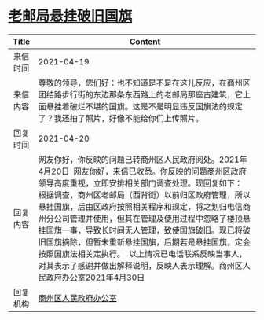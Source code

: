 # <a href="http://www.shangluo.gov.cn/zmhd/ldxxxx.jsp?urltype=leadermail.LeaderMailContentUrl&wbtreeid=1112&leadermailid=7170">老邮局悬挂破旧国旗</a>
|Title|Content|
|:---:|---|
|来信时间|2021-04-19|
|来信内容|尊敬的领导，您们好：也不知道是不是在这儿反应，在商州区团结路步行街的东边那条东西路上的老邮局那座古建筑，它上面悬挂着破烂不堪的国旗。这是不是明显违反国旗法的规定了？我还拍了照片，好像不能给你们上传照片。|
|回复时间|2021-04-20|
|回复内容|网友你好，你反映的问题已转商州区人民政府阅处。2021年4月20日  网友你好，来信已收悉。你反映的问题商州区政府领导高度重视，立即安排相关部门调查处理。现回复如下：  根据调查，商州区老邮局（西背街）以前归区政府管理，所以悬挂国旗，后由区政府按照相关程序和规定，将之划归电信商州分公司管理并使用，但其在管理及使用过程中忽略了楼顶悬挂国旗一事，导致长时间无人管理，致使国旗破旧。现已将破旧国旗摘除，但暂未重新悬挂国旗，后期若是悬挂国旗，定会按照国旗法相关定执行。  以上情况已电话联系反映当事人，对其表示了感谢并做出解释说明，反映人表示理解。商州区人民政府办公室2021年4月30日|
|回复机构|<a href="../../categories/agencies/商州区人民政府办公室.md">商州区人民政府办公室</a>|
